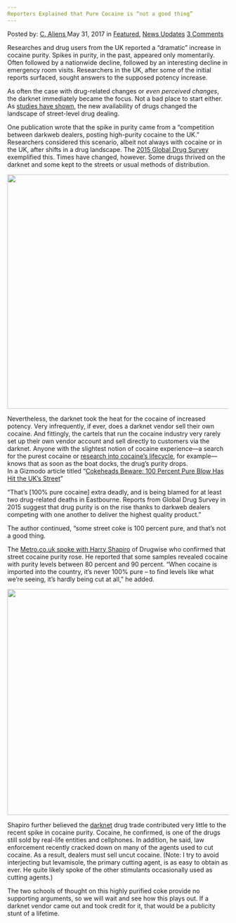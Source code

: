 ```yaml
---
Reporters Explained that Pure Cocaine is “not a good thing”
---
```

<article class="post-listing post-20247 post type-post status-publish format-standard has-post-thumbnail hentry  tag-cocaine tag-explained tag-good tag-pure tag-reporters">
    <div class="post-inner">
        <span>Posted by: <a href="https://www.deepdotweb.com/author/caliens/" title="">C. Aliens </a></span>
    <span>May 31, 2017</span>
    <span>in <a href="https://www.deepdotweb.com/category/deepdot-news/" rel="category tag">Featured</a>, <a href="https://www.deepdotweb.com/category/news-updates/" rel="category tag">News Updates</a></span>
    <span><a href="https://www.deepdotweb.com/2017/05/31/reporters-explained-pure-cocaine-not-good-thing/#comments">3 Comments</a></span>
    </p>
    <div class="clear"></div>
    <div class="entry">
    <p>Researches and drug users from the UK reported a &#8220;dramatic&#8221; increase in cocaine purity. Spikes in purity, in the past, appeared only momentarily. Often followed by a nationwide decline, followed by an interesting decline in emergency room visits. Researchers in the UK, after some of the initial reports surfaced, sought answers to the supposed potency increase.</p>
    <p>As often the case with drug-related changes or <em>even perceived changes</em>, the darknet immediately became the focus. Not a bad place to start either. As <a href="https://www.deepdotweb.com/2016/06/24/2016-global-drug-survey-shows-dmn-customers-ever/">studies have shown</a>, the new availability of drugs changed the landscape of street-level drug dealing.</p>
    <p>One publication wrote that the spike in purity came from a &#8220;competition between darkweb dealers, posting high-purity cocaine to the UK.&#8221; Researchers considered this scenario, albeit not always with cocaine or in the UK, after shifts in a drug landscape. The <a href="https://www.globaldrugsurvey.com/the-global-drug-survey-2015-findings/">2015 Global Drug Survey</a> exemplified this. Times have changed, however. Some drugs thrived on the darknet and some kept to the streets or usual methods of distribution.</p>
    <p><img class="wp-image-20257 aligncenter" src="/imgs/2017/05/word-image-153.jpeg" width="711" height="533" srcset="/imgs/2017/05/word-image-153.jpeg 1187w, /imgs/2017/05/word-image-153-300x225.jpeg 300w, /imgs/2017/05/word-image-153-1024x768.jpeg 1024w" sizes="(max-width: 711px) 100vw, 711px" /></p>
    <p>Nevertheless, the darknet took the heat for the cocaine of increased potency. Very infrequently, if ever, does a darknet vendor sell their own cocaine. And fittingly, the cartels that run the cocaine industry very rarely set up their own vendor account and sell directly to customers via the darknet. Anyone with the slightest notion of cocaine experience—a search for the purest cocaine or <a href="https://www.deepdotweb.com/tag/cocaine/">research into cocaine&#8217;s lifecycle</a>, for example—knows that as soon as the boat docks, the drug’s purity drops.<br />
    In a Gizmodo article titled &#8220;<a href="http://www.gizmodo.co.uk/2017/05/cokeheads-beware-100-per-cent-pure-blow-has-hit-the-uks-streets/">Cokeheads Beware: 100 Percent Pure Blow Has Hit the UK&#8217;s Street</a>&#8221;</p>
    <p>&#8220;That&#8217;s [100% pure cocaine] extra deadly, and is being blamed for at least two drug-related deaths in Eastbourne. Reports from Global Drug Survey in 2015 suggest that drug purity is on the rise thanks to darkweb dealers competing with one another to deliver the highest quality product.&#8221;</p>
    <p>The author continued, &#8220;some street coke is 100 percent pure, and that&#8217;s not a good thing.</p>
    <p>The <a href="http://metro.co.uk/2017/05/16/this-is-why-cocaine-is-so-insanely-strong-in-britain-right-now-by-an-expert-6641310/">Metro.co.uk spoke with Harry Shapiro</a> of Drugwise who confirmed that street cocaine purity rose. He reported that some samples revealed cocaine with purity levels between 80 percent and 90 percent. &#8220;When cocaine is imported into the country, it’s never 100% pure – to find levels like what we’re seeing, it’s hardly being cut at all,&#8221; he added.</p>
    <p><img class="wp-image-20258 aligncenter" src="/imgs/2017/05/word-image-154.jpeg" width="686" height="514" srcset="/imgs/2017/05/word-image-154.jpeg 1326w, /imgs/2017/05/word-image-154-300x225.jpeg 300w, /imgs/2017/05/word-image-154-1024x768.jpeg 1024w" sizes="(max-width: 686px) 100vw, 686px" /></p>
    <p>Shapiro further believed the <a href="https://www.deepdotweb.com/tag/darknet">darknet</a> drug trade contributed very little to the recent spike in cocaine purity. Cocaine, he confirmed, is one of the drugs still sold by real-life entities and cellphones. In addition, he said, law enforcement recently cracked down on many of the agents used to cut cocaine. As a result, dealers must sell uncut cocaine. (Note: I try to avoid interjecting but levamisole, the primary cutting agent, is as easy to obtain as ever. He quite likely spoke of the other stimulants occasionally used as cutting agents.)</p>
    <p>The two schools of thought on this highly purified coke provide no supporting arguments, so we will wait and see how this plays out. If a darknet vendor came out and took credit for it, that would be a publicity stunt of a lifetime.</p>
    </div>
    <span style="display:none"><a href="https://www.deepdotweb.com/tag/cocaine/" rel="tag">cocaine</a> <a href="https://www.deepdotweb.com/tag/explained/" rel="tag">explained</a> <a href="https://www.deepdotweb.com/tag/good/" rel="tag">good</a> <a href="https://www.deepdotweb.com/tag/pure/" rel="tag">pure</a> <a href="https://www.deepdotweb.com/tag/reporters/" rel="tag">reporters</a></span> <span style="display:none" class="updated">2017-05-31</span>
    <div style="display:none" class="vcard author" itemprop="author" itemscope itemtype="http://schema.org/Person"><strong class="fn" itemprop="name"><a href="https://www.deepdotweb.com/author/caliens/" title="Posts by C. Aliens" rel="author">C. Aliens</a></strong></div>
    </div>
</article>

